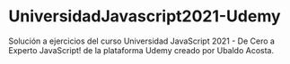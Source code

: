 # UniversidadJavascript2021-Udemy
Solución a ejercicios del curso Universidad JavaScript 2021 - De Cero a Experto JavaScript! de la plataforma Udemy creado por Ubaldo Acosta.
